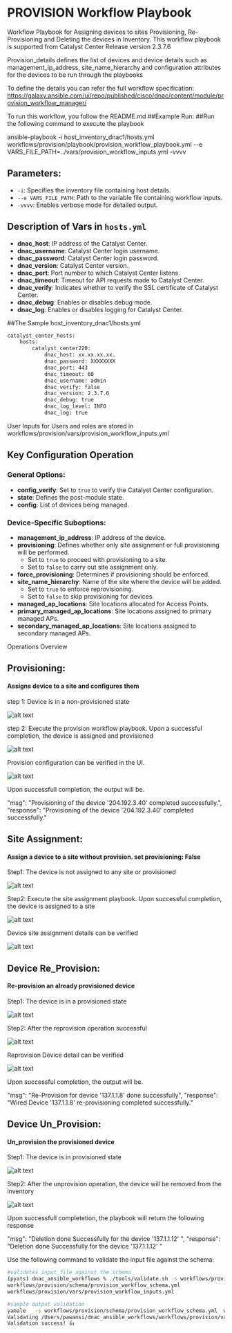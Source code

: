 # PROVISION Workflow Playbook
Workflow Playbook for Assigning devices to sites Provisioning, Re-Provisioning and Deleting the devices in Inventory. 
This workflow playbook is supported from Catalyst Center Release version 2.3.7.6

Provision_details defines the list of devices and device details such as management_ip_address, site_name_hierarchy and configuration attributes for the devices to be run through the playbooks

To define the details you can refer the full workflow specification: https://galaxy.ansible.com/ui/repo/published/cisco/dnac/content/module/provision_workflow_manager/

To run this workflow, you follow the README.md 
##Example Run:
##Run the following command to execute the playbook

ansible-playbook -i host_inventory_dnac1/hosts.yml workflows/provision/playbook/provision_workflow_playbook.yml --e VARS_FILE_PATH=../vars/provision_workflow_inputs.yml -vvvv

## Parameters:

- `-i`: Specifies the inventory file containing host details.  
- `--e VARS_FILE_PATH`: Path to the variable file containing workflow inputs.  
- `-vvvv`: Enables verbose mode for detailed output.  

## Description of Vars in `hosts.yml`

- **dnac_host**: IP address of the Catalyst Center.  
- **dnac_username**: Catalyst Center login username.  
- **dnac_password**: Catalyst Center login password.  
- **dnac_version**: Catalyst Center version.  
- **dnac_port**: Port number to which Catalyst Center listens.  
- **dnac_timeout**: Timeout for API requests made to Catalyst Center.  
- **dnac_verify**: Indicates whether to verify the SSL certificate of Catalyst Center.  
- **dnac_debug**: Enables or disables debug mode.  
- **dnac_log**: Enables or disables logging for Catalyst Center. 

##The Sample host_inventory_dnac1/hosts.yml

```bash
catalyst_center_hosts:
    hosts:
        catalyst_center220:
            dnac_host: xx.xx.xx.xx.
            dnac_password: XXXXXXXX
            dnac_port: 443
            dnac_timeout: 60
            dnac_username: admin
            dnac_verify: false
            dnac_version: 2.3.7.6
            dnac_debug: true
            dnac_log_level: INFO
            dnac_log: true
```
User Inputs for Users and roles are stored in  workflows/provision/vars/provision_workflow_inputs.yml

## Key Configuration Operation  

### General Options:  
- **config_verify**: Set to `true` to verify the Catalyst Center configuration.  
- **state**: Defines the post-module state.  
- **config**: List of devices being managed.  

### Device-Specific Suboptions:  
- **management_ip_address**: IP address of the device.  
- **provisioning**: Defines whether only site assignment or full provisioning will be performed.  
  - Set to `true` to proceed with provisioning to a site.  
  - Set to `false` to carry out site assignment only.  
- **force_provisioning**: Determines if provisioning should be enforced.  
- **site_name_hierarchy**: Name of the site where the device will be added.  
  - Set to `true` to enforce reprovisioning.  
  - Set to `false` to skip provisioning for devices.  
- **managed_ap_locations**: Site locations allocated for Access Points.  
- **primary_managed_ap_locations**: Site locations assigned to primary managed APs.  
- **secondary_managed_ap_locations**: Site locations assigned to secondary managed APs.

Operations Overview

## Provisioning:
#### Assigns device to a site and configures them

step 1: Device is in a non-provisioned state

![alt text](images/non-provision_device.png)

step 2: Execute the provision workflow playbook. Upon a successful completion, the device is assigned and provisioned

![alt text](images/Device_provisioned.png)

Provision configuration can be verified in the UI. 

![alt text](images/Detailed_device_provision.png)

Upon successfull completion, the output will be.


"msg": "Provisioning of the device '204.192.3.40' completed successfully.",
"response": "Provisioning of the device '204.192.3.40' completed successfully."

## Site Assignment:
#### Assign a device to a site without provision. set provisioning: False

Step1: The device is not assigned to any site or provisioned 

![alt text](images/Device_in_initial_state.png)
    
Step2: Execute the site assignment playbook. Upon successful completion, the device is assigned to a site

![alt text](images/site_assignment_successful.png)

Device site assignment details can be verified

![alt text](images/Detail_site_Assignment.png)
    
## Device Re_Provision:
#### Re-provision an already provisioned device

Step1: The device is in a provisioned state

![alt text](images/Device_already_provision.png)
    
Step2: After the reprovision operation successful 

![alt text](images/Re_provision_successful.png)

Reprovision Device detail can be verified

![alt text](images/Detail_device_reprovision.png)

Upon successful completion, the output will be.


"msg": "Re-Provision for device '137.1.1.8' done successfully",
"response": "Wired Device '137.1.1.8' re-provisioning completed successfully."

## Device Un_Provision:
#### Un_provision the provisioned device

Step1: The device is in provisioned state

![alt text](images/Device_is_already_provision.png)

Step2: After the unprovision operation, the device will be removed from the inventory

![alt text](images/Device_unprovisioned.png)

Upon successfull completetion, the playbook will return the following response


"msg": "Deletion done Successfully for the device '137.1.1.12' ",
"response": "Deletion done Successfully for the device '137.1.1.12' "


Use the following command to validate the input file against the schema:
```bash
#validates input file against the schema
(pyats) dnac_ansible_workflows % ./tools/validate.sh -s workflows/provision/schema/provision_workflow_schema.yml -d workflows/provision/vars/provision_workflow_inputs.yml 
workflows/provision/schema/provision_workflow_schema.yml
workflows/provision/vars/provision_workflow_inputs.yml

#sample output validation
yamale   -s workflows/provision/schema/provision_workflow_schema.yml  workflows/provision/vars/provision_workflow_inputs.yml
Validating /Users/pawansi/dnac_ansible_workflows/workflows/provision/vars/provision_workflow_inputs.yml...
Validation success! 👍
```